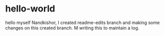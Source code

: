 # hello-world
 hello myself Nandkishor,
  I created readme-edits branch and making some changes on this created branch.
  M writing this to maintain a log.
